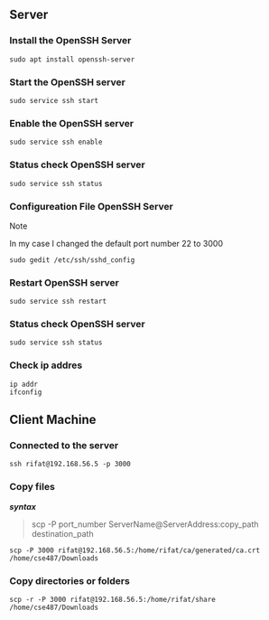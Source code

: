 ## Server 
### Install the OpenSSH Server
```
sudo apt install openssh-server
```
### Start the OpenSSH server
```
sudo service ssh start
```
### Enable the OpenSSH server
```
sudo service ssh enable
```
### Status check OpenSSH server
```
sudo service ssh status
```
### Configureation File OpenSSH Server
> [!NOTE]
> In my case I changed the default port number 22 to 3000
```
sudo gedit /etc/ssh/sshd_config
```
### Restart OpenSSH server
```
sudo service ssh restart
```
### Status check OpenSSH server
```
sudo service ssh status
```
### Check ip addres 
```
ip addr
ifconfig
```
## Client Machine
### Connected to the server 
```
ssh rifat@192.168.56.5 -p 3000
```
### Copy files
***syntax***
>scp -P port_number ServerName@ServerAddress:copy_path  destination_path
```
scp -P 3000 rifat@192.168.56.5:/home/rifat/ca/generated/ca.crt /home/cse487/Downloads
```
### Copy directories or folders
```
scp -r -P 3000 rifat@192.168.56.5:/home/rifat/share /home/cse487/Downloads
```



